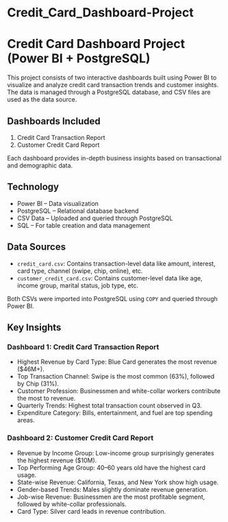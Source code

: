 # Credit_Card_Dashboard-Project

# Credit Card Dashboard Project (Power BI + PostgreSQL)

This project consists of two interactive dashboards built using Power BI to visualize and analyze credit card transaction trends and customer insights. The data is managed through a PostgreSQL database, and CSV files are used as the data source.

##  Dashboards Included

1. Credit Card Transaction Report
2. Customer Credit Card Report

Each dashboard provides in-depth business insights based on transactional and demographic data.



##  Technology

- Power BI – Data visualization
- PostgreSQL – Relational database backend
- CSV Data – Uploaded and queried through PostgreSQL
- SQL – For table creation and data management


##  Data Sources

- `credit_card.csv`: Contains transaction-level data like amount, interest, card type, channel (swipe, chip, online), etc.
- `customer_credit_card.csv`: Contains customer-level data like age, income group, marital status, job type, etc.

Both CSVs were imported into PostgreSQL using `COPY` and queried through Power BI.



## Key Insights

###  Dashboard 1: Credit Card Transaction Report
- Highest Revenue by Card Type: Blue Card generates the most revenue ($46M+).
- Top Transaction Channel: Swipe is the most common (63%), followed by Chip (31%).
- Customer Profession: Businessmen and white-collar workers contribute the most to revenue.
- Quarterly Trends: Highest total transaction count observed in Q3.
- Expenditure Category: Bills, entertainment, and fuel are top spending areas.

###  Dashboard 2: Customer Credit Card Report
- Revenue by Income Group: Low-income group surprisingly generates the highest revenue ($10M).
- Top Performing Age Group: 40–60 years old have the highest card usage.
- State-wise Revenue: California, Texas, and New York show high usage.
- Gender-based Trends: Males slightly dominate revenue generation.
- Job-wise Revenue: Businessmen are the most profitable segment, followed by white-collar professionals.
- Card Type: Silver card leads in revenue contribution.


